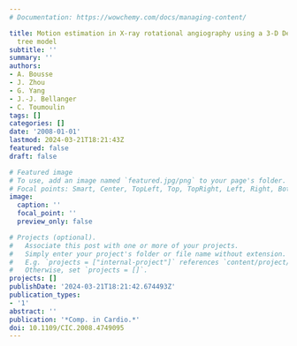 ```yaml
---
# Documentation: https://wowchemy.com/docs/managing-content/

title: Motion estimation in X-ray rotational angiography using a 3-D Deformable coronary
  tree model
subtitle: ''
summary: ''
authors:
- A. Bousse
- J. Zhou
- G. Yang
- J.-J. Bellanger
- C. Toumoulin
tags: []
categories: []
date: '2008-01-01'
lastmod: 2024-03-21T18:21:43Z
featured: false
draft: false

# Featured image
# To use, add an image named `featured.jpg/png` to your page's folder.
# Focal points: Smart, Center, TopLeft, Top, TopRight, Left, Right, BottomLeft, Bottom, BottomRight.
image:
  caption: ''
  focal_point: ''
  preview_only: false

# Projects (optional).
#   Associate this post with one or more of your projects.
#   Simply enter your project's folder or file name without extension.
#   E.g. `projects = ["internal-project"]` references `content/project/deep-learning/index.md`.
#   Otherwise, set `projects = []`.
projects: []
publishDate: '2024-03-21T18:21:42.674493Z'
publication_types:
- '1'
abstract: ''
publication: '*Comp. in Cardio.*'
doi: 10.1109/CIC.2008.4749095
---
```

